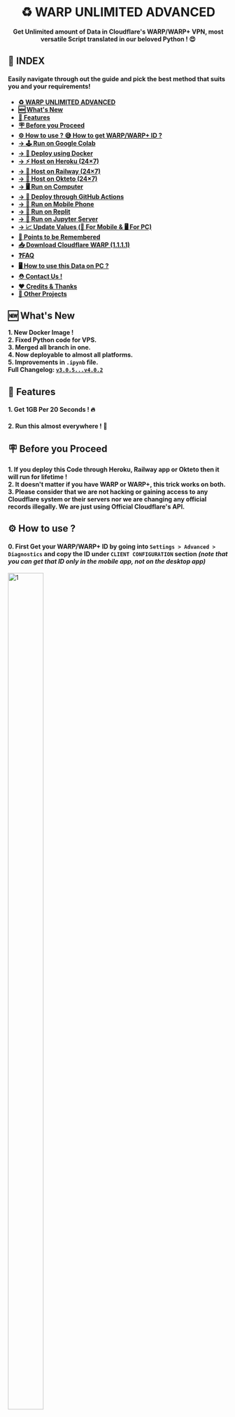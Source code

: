 <div align="center">
<a name="warp-unlimited-new-methods"></a>

# ♻️ WARP UNLIMITED ADVANCED
**Get Unlimited amount of Data in Cloudflare's WARP/WARP+ VPN, most versatile Script translated in our beloved Python ! 😍**
</div>

## **📑 INDEX**
#### **Easily navigate through out the guide and pick the best method that suits you and your requirements!**
+ [**♻️ WARP UNLIMITED ADVANCED**](#warp-unlimited-new-methods)
+ [**🆕 What's New**](#whats-new)
+ [**📑 Features**](#features)
+ [**🪧 Before you Proceed**](#before-you-proceed)
+ [**⚙️ How to use ? 😅 How to get WARP/WARP+ ID ?**](#how-to-use)
+ [**→ 🕹️ Run on Google Colab**](#run-on-google-colab)
+ [**→ 🐳 Deploy using Docker**](#build-or-deploy-using-docker)
+ [**→ ⚡ Host on Heroku (24×7)**](#host-on-heroku)
+ [**→ 🧿 Host on Railway (24×7)**](#host-on-railway)
+ [**→ 🪬 Host on Okteto (24×7)**](#host-on-okteto)
+ [**→ 🖥️ Run on Computer**](#run-on-computer)
+ [**→ 🧫 Deploy through GitHub Actions**](#deploy-using-github-actions)
+ [**→ 📲 Run on Mobile Phone**](#run-on-mobile-phone)
+ [**→ 🎲 Run on Replit**](#run-on-replit)
+ [**→ 🧰 Run on Jupyter Server**](#run-on-jupyter-server)
+ [**→ 📈 Update Values (📲 For Mobile & 🖥️ For PC)**](#update-values)
+ [**🎯 Points to be Remembered**](#points-to-be-remembered)
+ [**📥 Download Cloudflare WARP (1.1.1.1)**](#download-cloudflare-warp-1111)
+ [**❓FAQ**](#faq)
+ [**🖥️ How to use this Data on PC ?**](#how-to-use-this-data-on-pc)
+ [**⛑ Contact Us !**](#contact-us)
+ [**❤️ Credits & Thanks**](#credits-thanks)
+ [**🍵 Other Projects**](#other-projects)

<a name="whats-new"></a>

## **🆕 What's New**
**1. New Docker Image !**  
**2. Fixed Python code for VPS.**  
**3. Merged all branch in one.**  
**4. Now deployable to almost all platforms.**  
**5. Improvements in `.ipynb` file.**  
**Full Changelog: [`v3.0.5...v4.0.2`](https://github.com/TheCaduceus/WARP-UNLIMITED-ADVANCED/compare/v3.0.5...v4.0.2)**

<a name="features"></a>

## **📑 Features**
#### **1. Get 1GB Per 20 Seconds ! 🔥**
#### **2. Run this almost everywhere ! 🤗**

<a name="before-you-proceed"></a>

## **🪧 Before you Proceed**
**1. If you deploy this Code through Heroku, Railway app or Okteto then it will run for lifetime !**  
**2. It doesn't matter if you have WARP or WARP+, this trick works on both.**  
**3. Please consider that we are not hacking or gaining access to any Cloudflare system or their servers nor we are changing any official records illegally. We are just using Official Cloudflare's API.**

<a name="how-to-use"></a>

## **⚙️ How to use ?**
#### **0. First Get your WARP/WARP+ ID by going into `Settings > Advanced > Diagnostics` and copy the ID under `CLIENT CONFIGURATION` section *(note that you can get that ID only in the mobile app, not on the desktop app)***
<img src="Img/1.jpg" height="70%" width="40%" alt="1">

<a name="run-on-google-colab"></a>

## **🕹️ Run on Google Colab**
#### **1. Open this Code on Google Colab: [Open NoteBook](https://colab.research.google.com/github/TheCaduceus/WARP-UNLIMITED-ADVANCED/blob/main/WUA.ipynb)**  
#### **2. Now enter your `WARP_CLIENT_ID` and run The WARP+ (1.1.1.1) Code and as shown in the Image *(click on the Play button on top-left corner)***
![3](./Img/3.png)
#### **3. After that, let the code run. It will give you 1GB per 20 Seconds. But you have to update the value in the app! To do it**  
**Go to `Settings > Advanced > Connection options` and press on Reset security keys**

<a name="build-or-deploy-using-docker"></a>

### **🐳 Build or Deploy using Docker**
**WARP UNLIMITED Script can be deployed almost everywhere using Docker because it can be kinda boring to add support or instruction/config file of each platform, so you can use Docker Image everywhere to deploy the script easily.**
#### **1. To pull Docker Image:**
**→ `docker pull ghcr.io/thecaduceus/wla:master`**
#### **2. Or, to use as base Image:**
**→ `FROM ghcr.io/thecaduceus/wla:master`**  
  
**⛔NOTE:**  
**1. You can make `config.env` to provide required variables.**  
**2. Variables must be same as discussed below for each platform.**

<a name="host-on-heroku"></a>

## **⚡Host on Heroku**
#### **1.First Click the below Deploy button.**
[![Deploy on Heroku](./Img/Heroku%20Deployment%20Button.png)](https://heroku.com/deploy?template=https://github.com/TheCaduceus/WARP-UNLIMITED-ADVANCED)
#### **2. Now, Enter the following values and click `Deploy` button:**
+ `App Name` Give a unique name to your app.
+ `WARP_ID` Enter your WARP/WARP+ ID.
+ `SEND_LOG` If you want to receive info about your deployed script like script working ?, amount of data generated or number of failed attempts. 0 for No and 1 for Yes.
+ `BOT_TOKEN` Enter BOT API TOKEN from Bot father which will send you the log in your channel or group. Bot must be admin in specific channel or group to send log. Required if SEND_LOG is 1.
+ `CHANNEL_ID` Enter Channel/Group ID (Channel/Group must be Public) with @ in which you want log to be send. Like @example or @mychannel.
+ `HIDE_ID` To hide WARP_ID in the log message send to Telegram Channel or Group. 0 for No and 1 for Yes.
![4](./Img/Heroku_Vars.png)

#### **3. After Deployment, Click `Manage App` button and then click `Resources Tab` and enable the dyno.**
![5](./Img/5.png)

#### **4. Enjoy! Now you will get 1GB per 20 Seconds for Lifetime while your Heroku Account exist and you will start getting info about your script if `SEND_LOG` is enabled.**

<a name="host-on-railway"></a>

## **🧿 Host on Railway**
#### **1. First, Create account or Login on [Railway](https://railway.app/)**
![](./Img/3.1.png)

#### **2. Now click the following Railway deployment button:**
[![Railway deploy button](https://railway.app/button.svg)](https://railway.app/new/template/7H5_dO?referralCode=PbLx8c)

#### **3. After it, Enter the following values:**
+ `WARP_ID` Enter your WARP/WARP+ ID.
+ `SEND_LOG` If you want to receive info about your deployed script like script working ?, amount of data generated or number of failed attempts. 0 for No and 1 for Yes.
+ `BOT_TOKEN` Enter BOT API TOKEN from Bot father which will send you the log in your channel or group. Bot must be admin in specific channel or group to send log. Required if SEND_LOG is 1.
+ `CHANNEL_ID` Enter Channel/Group ID (Channel/Group must be Public) with @ in which you want log to be send. Like @example or @mychannel.
+ `HIDE_ID` To hide WARP_ID in the log message send to Telegram Channel or Group. 0 for No and 1 for Yes.
#### ***❗The Major Advantage of Railway is that it never restarts. So it will generate more amount of Data in 24 Hours compared to Heroku.***

<a name="host-on-okteto"></a>

## **🪬 Host on Okteto**
#### **Okteto is a Kubernetes development platform and is used by many users and it's ideal for lightweight apps, Okteto is worst than Heroku, your script will sleep after 24 hours and will not get back to online until you ping the provided ENDPOINT. So as a workaround, you can setup cron-job.**
#### **1. First Create your okteto Account. You need one GitHub account as okteto supports only one Method to either Create or Login: [Create Account](https://cloud.okteto.com/#/login)**
![](./Img/1.1.png)

#### **2. Now import this Repository and deploy it on Okteto.**
![](./Img/Import.png)
#### **3. After that, carefully add the variables in Okteto deployment page:**
+ `WARP_ID` Enter your WARP/WARP+ ID.
+ `SEND_LOG` If you want to receive info about your deployed script like script working ?,amount of data generated or number of failed attempts. 0 for No and 1 for Yes.
+ `BOT_TOKEN` Enter BOT API TOKEN from Bot father which will send you the log in your channel or group. Bot must be admin in specific channel or group to send log. Required if SEND_LOG is 1.
+ `CHANNEL_ID` Enter Channel/Group ID (Channel/Group must be Public) with @ in which you want log to be send. Like @example or @mychannel.
+ `HIDE_ID` To hide WARP_ID in the log message send to Telegram Channel or Group. 0 for No and 1 for Yes.
![](./Img/Launch_okteto.png)
#### **4. Then go to Okteto click on `Launch Dev Environment`, select your repository and change branch from main to okteto.**
#### **5. Finally, Click on Launch button to deploy your repository and Enjoy ! 😘**
#### **6. Additionally, you can setup cron-job using [Cron-Job.org](https://cron-job.org) to automatically restart your script one it sleeps after 24 hours.**

<a name="run-on-computer"></a>

## **🖥️ Run on Computer**
#### **Running this script on your Computer is simple as ABC!**
#### **1. If your PC don't have python, then install it first: [Download Python](https://www.python.org/downloads/)**
#### **2. Now first open the WARP+ Unlimited Script code and paste it in notepad and save it as `Warp.py`, don't forget to type `.py`: [Show Code](https://github.com/TheCaduceus/WARP-UNLIMITED-ADVANCED/blob/main/WARP.md)**
#### **✍️ NOTE: The script code is available in two different versions → 1. Without Telegram logger and 2. With Telegram logger**
#### **3. After it run the code as shown in the Image, Enter WARP ID, Hit Enter and Enjoy !**
![6](./Img/6.png)
#### ***❗ The Script will run and give you 1GB data / 20 Second while your PC is on and the Window is open. Make sure that your PC or Local System is connected to INTERNET CONNECTION.***

<a name="deploy-using-github-actions"></a>

## **🧫 Deploy using GitHub Actions**
#### **This Method is very easy and the best for users who want to deploy this script multiple times on Heroku without login on Heroku again and again !**
#### **1. First fork this Repository.**
![](./Img/3.2.png)
#### **2. Now open the settings of your Forked Repository and click Secrets → Actions.**
![](./Img/2.0.png)
#### **3. After doing that, create Following Secrets:**
+ `HEROKU_API_KEY` - Enter your Heroku API Key as value.
+ `HEROKU_APP_NAME` - A unique app name in small letters only.
+ `HEROKU_EMAIL` - Your Heroku Email ID.
+ `WARP_ID` - Enter your WARP/WARP+ ID. In capital only!
+ `SEND_LOG` - If you want to receive info about your deployed script like script working ?, amount of data generated or number of failed attempts. 0 for No and 1 for Yes.
+ `BOT_TOKEN:` Enter BOT API TOKEN from Bot father which will send you the log in your channel or group. Bot must be admin in specific channel or group to send log. Required if SEND_LOG is 1.
+ `CHANNEL_ID` Enter Channel/Group ID (Channel/Group must be Public) with @ in which you want log to be send. Like @example or @mychannel.
+ `HIDE_ID` To hide WARP_ID in the log message send to Telegram Channel or Group. 0 for No and 1 for Yes.
![](./Img/Repo_Sercet.png)
#### **5. Go to Actions Tab then click `Deploy on Heroku` and `Run Workflow`. Now it will be automatically got deployed on given Heroku Account ! 😉**
![](./Img/2.2.png)
#### **5. It will take maximum 10 Seconds to start the Workflow and minimum 1-2 Minutes to get deployed !**

<a name="run-on-mobile-phone"></a>

## **📲 Run on Mobile Phone**
#### **1. First Download the Termux app [from here](https://github.com/termux/termux-app/releases/latest) *(Play Store version is deprecated)*.**
#### **2. Now run the following commands in it one by one!**
1. `pkg install python` - This Command will Download Python.
2. `pkg install git` - This Command will Download Git.
3. `git clone https://github.com/TheCaduceus/WARP-UNLIMITED-ADVANCED` - This Command will clone this Repository in your Device.
4. `cd WARP-UNLIMITED-ADVANCED` - This Command will set Directory to this Repository's created Folder.
5. `python3 warp.py` - This Command will run the main Script.
6. Getting http/SSL Error ? Run following code to fix it:  
`termux-setup-storage && pkg update && pkg i git python wget -y && pkg upgrade && pip install --upgrade pip`
![](./Img/Termux-Error-1.jpeg)
#### **3. After doing the above things, Enter your WARP ID and get started. 😚**

<a name="run-on-replit"></a>

## **🎲 Run on Replit**
#### **1. Open the "WARP UNLIMITED" repl: [Open it](https://replit.com/@TheCaduceus/WARP-UNLIMITED)**
#### **2. Enter your WARP/WARP+ ID and press Enter to run the script. Enjoy ! 🙃**
![](./Img/repl-1.png)

<a name="run-on-jupyter-server"></a>

## **🧰 Run on Jupyter Server**
#### **This method is best & effective alternative of "Run on Computer" method! Before using this method, let see how to Download & Setup Jupyter server which is pretty lightweight.**
##### **Setting up the Jupyter Server:**
#### **1. First install Python: [from here](https://www.python.org/downloads/)**
#### **2. Now run the CMD as Administrator and execute following commands one-by-one:**
1. `pip install jupyter` - To install Jupyter
2. `pip install notebook` - To install Notebook
3. `pip install voila` - To install Voila
4. `python -m notebook` - Start Jupyter Server
#### **3. Once you started your Server, Jupyter will give you its link (as shown in Image), just open it on your Browser.**
![](./Img/jp-1.png)
![](./Img/jp-2.png)
#### **4. Now Download the "Warp-on-Jupyter-Server.ipynb" file: [from here only](https://github.com/TheCaduceus/WARP-UNLIMITED-ADVANCED/blob/main/Warp_on_Jupyter_Server.ipynb)**
#### **5. After downloading it, Locate that file through your Jupyter server and open it as shown in the image and click Run.**
![](./Img/jp-3.png)
#### **6. Now enter your WARP/WARP+ ID and press Enter to continue.Enjoy ! 😉**

<a name="update-values"></a>

## **📈 Update Values**
#### **After Successfully Deploying or Running your Script, You have to update the "Data Remaining Value in your App."**
### **📲 For Mobile:**
#### **Go to `Settings → Advanced → Connection Options → Press Reset Security Keys`**
### **🖥️ For PC:**
#### **Just again Enter your Activation key! For getting Activation key, Open App in `Mobile → Settings → Account → Copy Key`**

<a name="points-to-be-remembered"></a>

## **🎯 Points to be Remembered**
#### **1. You have to manually update the Value in the app.**
#### **2. The Major Advantage of the Railway app is that, it never restarts. So it will generate more Amount of Data in 24 Hours if compared with Heroku**
#### **3. On your Computer, The Script will run and give you 1GB data / 20 Second while your PC is on and the Window is open.**
#### **4. This Tricks works on both WARP and WARP+.**
#### **5. If you are hosting this Script on your PC or Local System then confirm that it is connected to INTERNET CONNECTION.**

<a name="download-cloudflare-warp-1111"></a>

## **📥 Download Cloudflare WARP (1.1.1.1)**
**Cloudflare's WARP which is based on 1.1.1.1, world's fastest DNS resolver helps you to encrypt your Network traffic and surf the web faster and is available for major Operating-Systems (OS):**  
**📱Android: [Download Now !](https://play.google.com/store/apps/details?id=com.cloudflare.onedotonedotonedotone)**  
**📟iOS: [Download Now !](https://itunes.apple.com/us/app/1-1-1-1-faster-internet/id1423538627)**  
**🖥️Windows: [Download Now !](https://1111-releases.cloudflareclient.com/windows/Cloudflare_WARP_Release-x64.msi)**  
**🍎Mac: [Download Now !](https://1111-releases.cloudflareclient.com/mac/Cloudflare_WARP.zip)**  
**💻Linux: [Download Now !](https://pkg.cloudflareclient.com/)**

<a name="faq"></a>

## **❓FAQ**
#### **1. How much scripts can I host/run for same account ?**
**I will recommend to host/run 3 or less than 3 (< 3) scripts for each account because Cloudflare's API have request limits. Hosting/Running too many scripts can cause "Too many Requests" error which indicates that API is getting too many requestes from the same account and that is why there is a cooldown timer of 20 seconds to prevent this.**
#### **2. How to resolve "Too many request" Error ?**
**As already discussed above, Hosting/Running too many scripts for same account cause this. So just switch off the scripts and bring down the number to 3 or < 3 scripts for the same account. Please refer to [Issue #3](https://github.com/TheCaduceus/WARP-UNLIMITED-ADVANCED/issues/3) for more details on this.**
#### **3. Will this script cause any kind of ban from Cloudflare?**
**No, this script don't cause ban because it just use the API provided by Cloudflare for referral system. Neither this script create any type of load or bypass any limit set by Cloudflare for there API nor it hacks anything or changes any official record illegally.**
#### **4. Script isn't working & producing error as shown in the image in Termux. How to solve ?**
![](./Img/Termux-Error-1.jpeg)  
**This problem happens due to missing files! you can run the below given command in Termux to fix it easily:**  
`termux-setup-storage && pkg update && pkg i git python wget -y && pkg upgrade && pip install --upgrade pip`
#### **5. Does deploying this on Heroku/Railway/Okteto/Vercel cause any ban?**
**No, this script comes in category of Cron-Job because this script just take the WARP/WARP+ ID from user and arrange it in a particular format and start pinging it in an interval of 20 seconds. This script is lightweight and don't have any load on system. You can refer to [Issue #5](https://github.com/TheCaduceus/WARP-UNLIMITED-ADVANCED/issues/5) for more details on this.**

<a name="how-to-use-this-data-on-pc"></a>

## **🖥️ How to use this Data on PC?**
#### **Open the WARP or 1.1.1.1 app in your Phone and go to `Settings > Account > Key` and copy the License Key. Now paste that Key in your Warp app in Windows or MacOS or Linux.**

<a name="contact-us"></a>

## **⛑ Contact Us !**
#### **Join our Update Channel at Telegram: [@TheCaduceusOfficial](https://t.me/TheCaduceusOfficial)**
#### **Directly Contact the Developer using Telegram [@HelpAutomatted_Bot](https://telegram.me/HelpAutomatted_Bot)**

<a name="credits-thanks"></a>

## **❤️Credits & Thanks**
**[Dr.Caduceus](https://github.com/TheCaduceus): For heavy modification as well as making New 10 Methods and this all in one Guide.**  
**[ALI-B](https://github.com/ALIILAPRO): The Original Developer of the Base Script**

<a name="other-projects"></a>

## 🍵Other Projects
- **[Dr.Graph](https://drgraph.cf/): Online Anonymous Text / Pasting platform without limits.**
- **[Dr.FileStreamBot](https://drfilestreambot.t.me/): Get Download / Stream links for Telegram files and use as host.**
